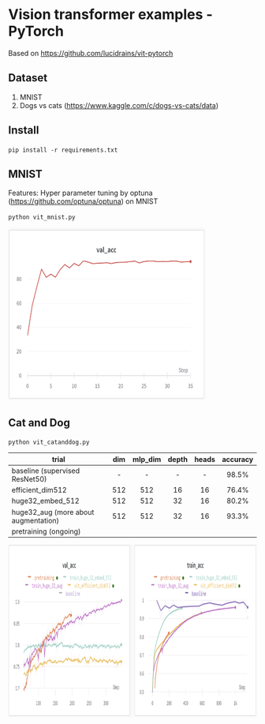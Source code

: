# Vision transformer examples - PyTorch

Based on https://github.com/lucidrains/vit-pytorch

## Dataset
 1. MNIST
 2. Dogs vs cats (https://www.kaggle.com/c/dogs-vs-cats/data)

## Install

`pip install -r requirements.txt` <br>


## MNIST

Features: Hyper parameter tuning by optuna (https://github.com/optuna/optuna) on MNIST

`python vit_mnist.py`

<img src="images/plot_mnist.png" alt="Training curve accuracy" width="400" height="350">


## Cat and Dog

`python vit_catanddog.py`

| trial                                | dim | mlp_dim | depth | heads | accuracy |
|--------------------------------------|:---:|:-------:|:-----:|:-----:|:--------:|
| baseline (supervised ResNet50)       |  -  |    -    |   -   |   -   |   98.5%  |
| efficient_dim512                     | 512 |   512   |   16  |   16  |   76.4%  |
| huge32_embed_512                     | 512 |   512   |   32  |   16  |   80.2%  |
| huge32_aug (more about augmentation) | 512 |   512   |   32  |   16  |   93.3%  |
| pretraining (ongoing)                |     |         |       |       |          |


<img src="images/plot_vit_catanddog.png" alt="Training and validation curve accuracy" width="800" height="350">

